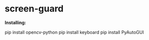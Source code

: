 # screen-guard
**Installing:**


pip install opencv-python
pip install keyboard
pip install PyAutoGUI
